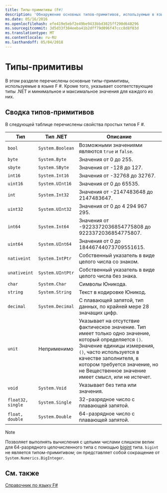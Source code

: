 ```yaml
---
title: Типы-примитивы (F#)
description: 'Обнаружение основных типов-примитивов, используемые в языке F #.'
ms.date: 05/16/2016
ms.openlocfilehash: efe419e5ebf2e49be9433bbd3025ff290d648296
ms.sourcegitcommit: 3d5d33f384eeba41b2dff79d096f47ccc8d8f03d
ms.translationtype: MT
ms.contentlocale: ru-RU
ms.lasthandoff: 05/04/2018
---
```

# <a name="primitive-types"></a>Типы-примитивы

В этом разделе перечислены основные типы-примитивы, используемые в языке F #. Кроме того, указывает соответствующие типы .NET и минимальное и максимальное значения для каждого из них.

## <a name="summary-of-primitive-types"></a>Сводка типов-примитивов
В следующей таблице перечислены свойства простых типов F #.

|Тип|Тип .NET|Описание|
|----|---------|-----------|
|`bool`|`System.Boolean`|Возможными значениями являются `true` и `false`.|
|`byte`|`System.Byte`|Значения от 0 до 255.|
|`sbyte`|`System.SByte`|Значения от -128 до 127.|
|`int16`|`System.Int16`|Значения от -32768 до 32767.|
|`uint16`|`System.UInt16`|Значения от 0 до 65535.|
|`int`|`System.Int32`|Значения от -2147483648 до 2147483647.|
|`uint32`|`System.UInt32`|Значения от 0 до 4 294 967 295.|
|`int64`|`System.Int64`|Значения от -9223372036854775808 до 9223372036854775807.|
|`uint64`|`System.UInt64`|Значения от 0 до 18446744073709551615.|
|`nativeint`|`System.IntPtr`|Собственный указатель в виде целого числа со знаком.|
|`unativeint`|`System.UIntPtr`|Собственный указатель в виде целого числа без знака.|
|`char`|`System.Char`|Символы Юникода.|
|`string`|`System.String`|Текст в кодировке Юникод.|
|`decimal`|`System.Decimal`|С плавающей запятой, тип данных, по крайней мере 28 значащих цифр.|
|`unit`|Неприменимо|Указывает на отсутствие фактическое значение. Тип имеет только одно значение, который определяется `()`. Значение единицы измерения, `()`, часто используется в качестве заполнителя, в котором требуется значение, но не Вещественное значение имеет смысл, или не истечет.|
|`void`|`System.Void`|Указывает без типа или значения.|
|`float32, single`|`System.Single`|32-разрядное число с плавающей запятой.|
|`float, double`|`System.Double`|64-разрядное число с плавающей запятой.|

>[!NOTE]
Позволяет выполнять вычисления с целыми числами слишком велик для 64-разрядного целочисленного типа с помощью [bigint](https://msdn.microsoft.com/library/dc8be18d-4042-46c4-b136-2f21a84f6efa) типа. `bigint` не является типом-примитивом; он представляет собой сокращение от `System.Numerics.BigInteger`.

## <a name="see-also"></a>См. также
[Справочник по языку F#](index.md)

